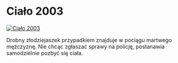 Ciało 2003 
=============
[![Ciało 2003 ](http://vidos.pl/images/player.gif)](http://vidos.pl/cialo-2003)

 Drobny złodziejaszek przypadkiem znajduje w pociągu martwego mężczyznę. Nie chcąc zgłaszać sprawy na policję, postanawia samodzielnie pozbyć się ciała.
